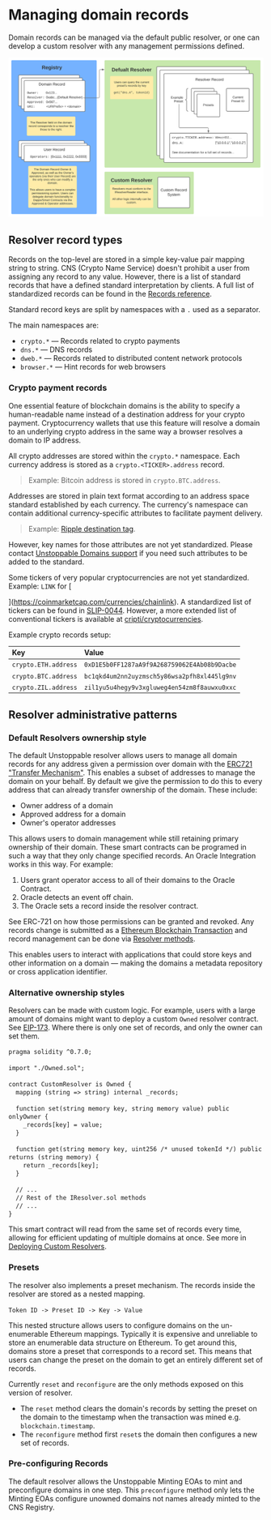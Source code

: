# Managing domain records

Domain records can be managed via the default public resolver, or one can develop a custom resolver with any management permissions defined.

![](../.gitbook/assets/Record-Architecture.svg)

## Resolver record types

Records on the top-level are stored in a simple key-value pair mapping string to string. CNS (Crypto Name Service) doesn't prohibit a user from assigning any record to any value. However, there is a list of standard records that have a defined standard interpretation by clients. A full list of standardized records can be found in the [Records reference](../domain-registry-essentials/records-reference.md).

Standard record keys are split by namespaces with a `.` used as a separator.

The main namespaces are:

- `crypto.*` — Records related to crypto payments
- `dns.*` — DNS records
- `dweb.*` — Records related to distributed content network protocols
- `browser.*` — Hint records for web browsers

### Crypto payment records

One essential feature of blockchain domains is the ability to specify a human-readable name instead of a destination address for your crypto payment. Cryptocurrency wallets that use this feature will resolve a domain to an underlying crypto address in the same way a browser resolves a domain to IP address.

All crypto addresses are stored within the `crypto.*` namespace. Each currency address is stored as a `crypto.<TICKER>.address` record.

> Example: Bitcoin address is stored in `crypto.BTC.address`.

Addresses are stored in plain text format according to an address space standard established by each currency. The currency's namespace can contain additional currency-specific attributes to facilitate payment delivery.

> Example: [Ripple destination tag](https://xrpl.org/source-and-destination-tags.html).

However, key names for those attributes are not yet standardized. Please contact [Unstoppable Domains support](mailto:support@unstoppabledomains.com) if you need such attributes to be added to the standard.

Some tickers of very popular cryptocurrencies are not yet standardized. Example: `LINK` for [
  
](https://coinmarketcap.com/currencies/chainlink). A standardized list of tickers can be found in [SLIP-0044](https://github.com/satoshilabs/slips/blob/master/slip-0044.md). However, a more extended list of conventional tickers is available at [cripti/cryptocurrencies](https://github.com/crypti/cryptocurrencies/blob/master/cryptocurrencies.json).

Example crypto records setup:

| Key | Value |
| :--- | :--- |
| `crypto.ETH.address` | `0xD1E5b0FF1287aA9f9A268759062E4Ab08b9Dacbe` |
| `crypto.BTC.address` | `bc1qkd4um2nn2uyzmsch5y86wsa2pfh8xl445lg9nv` |
| `crypto.ZIL.address` | `zil1yu5u4hegy9v3xgluweg4en54zm8f8auwxu0xxc` |

## Resolver administrative patterns

### Default Resolvers ownership style

The default Unstoppable resolver allows users to manage all domain records for any address given a permission over domain with the [ERC721 "Transfer Mechanism"](https://eips.ethereum.org/EIPS/eip-721). This enables a subset of addresses to manage the domain on your behalf. By default we give the permission to do this to every address that can already transfer ownership of the domain. These include:

- Owner address of a domain
- Approved address for a domain
- Owner's operator addresses

This allows users to domain management while still retaining primary ownership of their domain. These smart contracts can be programed in such a way that they only change specified records. An Oracle Integration works in this way. For example:

1. Users grant operator access to all of their domains to the Oracle Contract.
2. Oracle detects an event off chain.
3. The Oracle sets a record inside the resolver contract.

See ERC-721 on how those permissions can be granted and revoked. Any records change is submitted as a [Ethereum Blockchain Transaction](https://ethereum.org/en/whitepaper/#messages-and-transactions) and record management can be done via [Resolver methods](https://github.com/unstoppabledomains/dot-crypto/blob/master/contracts/IResolver.sol).

This enables users to interact with applications that could store keys and other information on a domain — making the domains a metadata repository or cross application identifier.

### Alternative ownership styles

Resolvers can be made with custom logic. For example, users with a large amount of domains might want to deploy a custom `Owned` resolver contract. See [EIP-173](https://eips.ethereum.org/EIPS/eip-173). Where there is only one set of records, and only the owner can set them.

```solidity
pragma solidity ^0.7.0;

import "./Owned.sol";

contract CustomResolver is Owned {
  mapping (string => string) internal _records;

  function set(string memory key, string memory value) public onlyOwner {
    _records[key] = value;
  }

  function get(string memory key, uint256 /* unused tokenId */) public returns (string memory) {
    return _records[key];
  }

  // ...
  // Rest of the IResolver.sol methods
  // ...
}
```

This smart contract will read from the same set of records every time, allowing for efficient updating of multiple domains at once. See more in [Deploying Custom Resolvers](deploying-custom-resolver.md).

### Presets

The resolver also implements a preset mechanism. The records inside the resolver are stored as a nested mapping.

`Token ID -> Preset ID -> Key -> Value`

This nested structure allows users to configure domains on the un-enumerable Ethereum mappings. Typically it is expensive and unreliable to store an enumerable data structure on Ethereum. To get around this, domains store a preset that corresponds to a record set. This means that users can change the preset on the domain to get an entirely different set of records.

Currently `reset` and `reconfigure` are the only methods exposed on this version of resolver.

- The `reset` method clears the domain's records by setting the preset on the domain to the timestamp when the transaction was mined e.g. `blockchain.timestamp`.
- The `reconfigure` method first `reset`s the domain then configures a new set of records.

### Pre-configuring Records

The default resolver allows the Unstoppable Minting EOAs to mint and preconfigure domains in one step. This `preconfigure` method only lets the Minting EOAs configure unowned domains not names already minted to the CNS Registry.
